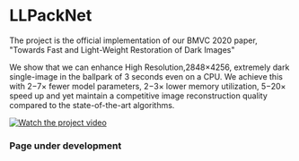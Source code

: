 # LLPackNet
The project is the official implementation of our BMVC 2020 paper, "Towards Fast and Light-Weight Restoration of Dark Images"

We show that we can enhance High Resolution,2848×4256, extremely dark single-image in the ballpark of 3 seconds even on a CPU. We achieve this with 2−7× fewer model parameters, 2−3× lower memory utilization, 5−20× speed up and yet maintain a competitive image reconstruction quality compared to the state-of-the-art algorithms.

[![Watch the project video](https://raw.githubusercontent.com/MohitLamba94/LLPackNet/master/pics/video.png)](https://www.youtube.com/watch?v=nO6pizVH_qM&feature=youtu.be)

### Page under development

